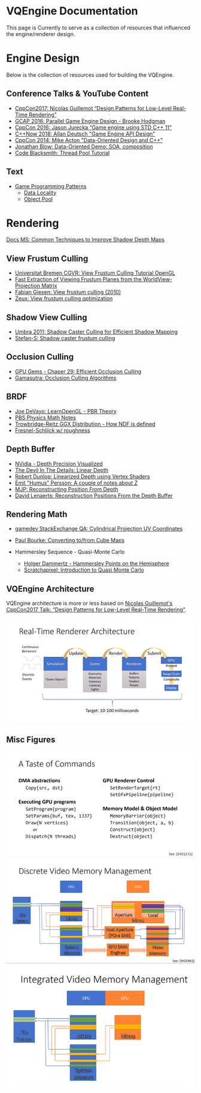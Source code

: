 # VQEngine Documentation

This page is Currently to serve as a collection of resources that influenced the engine/renderer design.

# Engine Design

Below is the collection of resources used for building the VQEngine.

## Conference Talks & YouTube Content

- [CppCon2017: Nicolas Guillemot “Design Patterns for Low-Level Real-Time Rendering”](https://www.youtube.com/watch?v=mdPeXJ0eiGc)
- [GCAP 2016: Parallel Game Engine Design - Brooke Hodgman](https://www.youtube.com/watch?v=JpmK0zu4Mts)
- [CppCon 2016: Jason Jurecka “Game engine using STD C++ 11"](https://www.youtube.com/watch?v=8AjRD6mU96s)
- [C++Now 2018: Allan Deutsch "Game Engine API Design"](https://www.youtube.com/watch?v=W3ViIBnTTKA)
- [CppCon 2014: Mike Acton "Data-Oriented Design and C++"](https://www.youtube.com/watch?v=rX0ItVEVjHc)
- [Jonathan Blow: Data-Oriented Demo: SOA, composition](https://www.youtube.com/watch?v=ZHqFrNyLlpA)
- [Code Blacksmith: Thread Pool Tutorial](https://www.youtube.com/watch?v=eWTGtp3HXiw)

## Text

- [Game Programming Patterns](http://gameprogrammingpatterns.com/contents.html)
  - [Data Locality](http://gameprogrammingpatterns.com/data-locality.html)
  - [Object Pool](http://gameprogrammingpatterns.com/object-pool.html)

# Rendering

[Docs MS: Common Techniques to Improve Shadow Depth Maps](https://docs.microsoft.com/en-us/windows/desktop/dxtecharts/common-techniques-to-improve-shadow-depth-maps)


## View Frustum Culling
 - [Universitat Bremen CGVR: View Frustum Culling Tutorial OpenGL](http://cgvr.informatik.uni-bremen.de/teaching/cg_literatur/lighthouse3d_view_frustum_culling/index.html)
 - [Fast Extraction of Viewing Frustum Planes from the WorldView-Projection Matrix](http://gamedevs.org/uploads/fast-extraction-viewing-frustum-planes-from-world-view-projection-matrix.pdf)
 - [Fabian Giesen: View frustum culling (2010)](https://fgiesen.wordpress.com/2010/10/17/view-frustum-culling/)
 - [Zeux: View frustum culling optimization](https://zeuxcg.org/2009/03/01/view-frustum-culling-optimization-never-let-me-branch/)
 
 ## Shadow View Culling
 - [Umbra 2011: Shadow Caster Culling for Efficient Shadow Mapping](http://dcgi.felk.cvut.cz/?media=publications%2F2011%2Fbittner-i3d-scc%2Fpaper.pdf&alias=Bittner2011&action=fetch&presenter=Media)
 - [Stefan-S: Shadow caster frustum culling](http://stefan-s.net/?p=92)

## Occlusion Culling
- [GPU Gems - Chaper 29: Efficient Occlusion Culling](http://developer.download.nvidia.com/books/HTML/gpugems/gpugems_ch29.html)
- [Gamasutra: Occlusion Culling Algorithms](https://www.gamasutra.com/view/feature/131801/occlusion_culling_algorithms.php?page=1)

## BRDF

- [Joe DeVayo: LearnOpenGL - PBR Theory](https://learnopengl.com/#!PBR/Theory)
- [PBS Physics Math Notes](http://blog.selfshadow.com/publications/s2012-shading-course/hoffman/s2012_pbs_physics_math_notes.pdf)
- [Trowbridge-Reitz GGX Distribution - How NDF is defined](http://reedbeta.com/blog/hows-the-ndf-really-defined/)
- [Fresnel-Schliick w/ roughness](https://seblagarde.wordpress.com/2011/08/17/hello-world/)

## Depth Buffer
  - [NVidia - Depth Precision Visualized](https://developer.nvidia.com/content/depth-precision-visualized)
  - [The Devil In The Details: Linear Depth](http://dev.theomader.com/linear-depth/)
  - [Robert Dunlop: Linearized Depth using Vertex Shaders](https://www.mvps.org/directx/articles/linear_z/linearz.htm)
  - [Emil "Humus" Persson: A couple of notes about Z](http://www.humus.name/index.php?ID=255)
  - [MJP: Reconstructing Position From Depth](https://mynameismjp.wordpress.com/2009/03/10/reconstructing-position-from-depth/)
  - [David Lenaerts: Reconstruction Positions From the Depth Buffer](http://www.derschmale.com/2014/01/26/reconstructing-positions-from-the-depth-buffer/)

## Rendering Math
- [gamedev StackExchange QA: Cylindrical Projection UV Coordinates](https://gamedev.stackexchange.com/questions/114412/how-to-get-uv-coordinates-for-sphere-cylindrical-projection)
- [Paul Bourke: Converting to/from Cube Maps](http://paulbourke.net/miscellaneous/cubemaps/)

- Hammersley Sequence - Quasi-Monte Carlo
   - [Holger Dammertz - Hammersley Points on the Hemisphere](http://holger.dammertz.org/stuff/notes_HammersleyOnHemisphere.html )
   - [Scratchapixel: Introduction to Quasi Monte Carlo](https://www.scratchapixel.com/lessons/mathematics-physics-for-computer-graphics/monte-carlo-methods-in-practice/monte-carlo-methods)


## VQEngine Architecture


VQEngine architecture is more or less based on [Nicolas Guillemot's CppCon2017 Talk:  “Design Patterns for Low-Level Real-Time Rendering”](https://www.youtube.com/watch?v=mdPeXJ0eiGc).

![](renderer-design.PNG)

## Misc Figures

![](commands.PNG)
![](mem-man-discrete.PNG)
![](mem-man-integrated.PNG)

